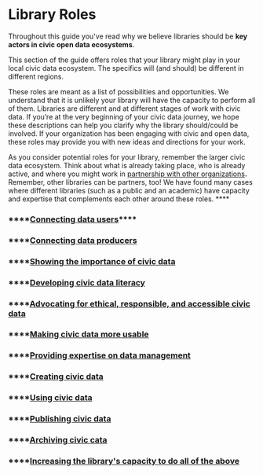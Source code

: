 # Library Roles

Throughout this guide you've read why we believe libraries should be **key actors in civic open data ecosystems**.

This section of the guide offers roles that your library might play in your local civic data ecosystem.  The specifics will \(and should\) be different in different regions.

These roles are meant as a list of possibilities and opportunities. We understand that it is unlikely your library will have the capacity to perform all of them.  Libraries are different and at different stages of work with civic data. If you’re at the very beginning of your civic data journey, we hope these descriptions can help you clarify why the library should/could be involved. If your organization has been engaging with civic and open data, these roles may provide you with new ideas and directions for your work.

As you consider potential roles for your library, remember the larger civic data ecosystem. Think about what is already taking place, who is already active, and where you might work in [partnership with other organizations](https://civic-switchboard.gitbook.io/guide/engaging/finding-a-data-intermediary-partne)**.** Remember, other libraries can be partners, too! We have found many cases where different libraries \(such as a public and an academic\) have capacity and expertise that complements each other around these roles.   ****

### \*\*\*\*[**Connecting data users**](https://app.gitbook.com/@civic-switchboard/s/guide/library-roles/connecting-data-users)\*\*\*\*

### \*\*\*\*[**Connecting data producers** ](connecting-data-producers.md)

### \*\*\*\*[**Showing the importance of civic data** ](showing-importance-civic-data.md)

### \*\*\*\*[**Developing civic data literacy**](developing-civic-data-literacy.md)

### \*\*\*\*[**Advocating for ethical, responsible, and accessible civic data** ](advocating.md)

### \*\*\*\*[**Making civic data more usable** ](making-civic-data-more-usable.md)

### \*\*\*\*[**Providing expertise on data management** ](providing-expertise-on-civic-data.md)

### \*\*\*\*[**Creating civic data** ](creating-civic-data.md)

### \*\*\*\*[**Using civic data** ](using-civic-data.md)

### \*\*\*\*[**Publishing civic data** ](publishing-civic-data.md)

### \*\*\*\*[**Archiving civic cata** ](archiving-civic-data.md)

### \*\*\*\*[**Increasing the library's capacity to do all of the above** ](increasing-the-librarys-capacity.md) 

